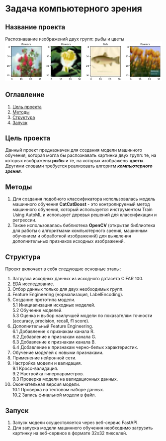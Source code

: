 # Задача компьютерного зрения
## Название проекта
Распознавание изображений двух групп: рыбы и цветы
![alt text](https://github.com/AnastasiyaZakhar/Classification/blob/main/img/Main_picture.png)

## Оглавление
1. [Цель проекта](#цельпроекта)
2. [Методы](#методы)
3. [Структура](#структура)
4. [Запуск](#запуск)

## Цель проекта <a name="цельпроекта"></a>
Данный проект предназначен для создания модели машинного обучения, которая могла бы распознавать картинки двух групп: те, на которых изображены **рыбы** и те, на которых изображены **цветы**. Другими словами требуется реализовать алгоритм ***компьютерного зрения***. 

## Методы <a name="методы"></a>
1. Для создания подобного классификатора использовалась модель машинного обучения **CatCatBoost** - это контролируемый метод машинного обучения, который используется инструментом Train Using AutoML и использует деревья решений для классификации и регрессии.
2. Также использовалась библиотека **OpenCV** (открытая библиотека для работы с алгоритмами компьютерного зрения, машинным обучением и обработкой изображений) для выявления дополнительных признаков исходных изображений. 

## Структура <a name="структура"></a>
Проект включает в себя следующие основные этапы:  
1. Загрузка исходных данных из исходного датасета CIFAR 100.
2. EDA исследование.
3. Отбор данных только для двух необходимых групп.
4. Feature Engineering (нормализация, LabelEncoding).
5. Создание прототипа модели.  
    5.1 Инициализация исходных моделей.  
    5.2 Обучение моделей.  
    5.3 Оценка и выбор наилучшей модели по показателям точности (accuracy, precision, recall, f1 score).  
6. Дополнительный Feature Engineering.  
    6.1 Добавление к признакам канала R.  
    6.2 Добавление к признакам канала G.  
    6.3 Добавление к признакам канала B.  
    6.4 Добавление к признакам черно-белых характеристик.  
7. Обучение моделей с новыми признаками.  
8. Применение нейронной сети.
9. Настройка модели и валидация.   
    9.1 Кросс-валидация.  
    9.2 Настройка гиперпараметров.  
    9.3 Проверка модели на валидационных данных.  
10. Окончательная версия модели.  
    10.1 Проверка на тестовом наборе данных.  
    10.2 Запись финальной модели в файл.  

## Запуск <a name="запуск"></a>
1. Запуск модели осуществляется через веб-сервис FastAPI.
2. Для запуска модели машинного обучения необходимо загрузить картинку на веб-сервисе в формате 32х32 пикселей.

